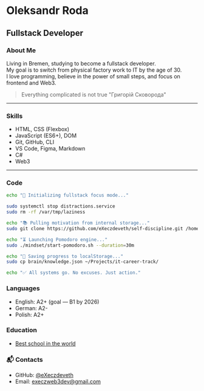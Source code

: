 # Oleksandr Roda

## Fullstack Developer

### About Me

Living in Bremen, studying to become a fullstack developer.  
My goal is to switch from physical factory work to IT by the age of 30.  
I love programming, believe in the power of small steps, and focus on frontend and Web3.

> Everything complicated is not true
> "Григорій Сковорода"

---

### Skills

- HTML, CSS (Flexbox)
- JavaScript (ES6+), DOM
- Git, GitHub, CLI
- VS Code, Figma, Markdown
- C#
- Web3

---

### Code

```bash
echo "🧠 Initializing fullstack focus mode..."

sudo systemctl stop distractions.service
sudo rm -rf /var/tmp/laziness

echo "📚 Pulling motivation from internal storage..."
sudo git clone https://github.com/eXeczdeveth/self-discipline.git /home/user/mindset

echo "⏳ Launching Pomodoro engine..."
sudo ./mindset/start-pomodoro.sh --duration=30m

echo "💾 Saving progress to localStorage..."
sudo cp brain/knowledge.json ~/Projects/it-career-track/

echo "✅ All systems go. No excuses. Just action."
```

### Languages

- English: A2+ (goal — B1 by 2026)
- German: A2-
- Polish: A2+

### Education

- [Best school in the world](https://rs.school/)

### 📬 Contacts

- GitHub: [@eXeczdeveth](https://github.com/eXeczdeveth)
- Email: execzweb3dev@gmail.com
